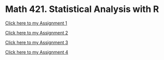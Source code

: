 # Math 421. Statistical Analysis with R

[Click here to my Assignment 1](Assignment-1.html)

[Click here to my Assignment 2](assignment2.html)

[Click here to my Assignment 3](assignment3.html)

[Click here to my Assignment 4](assignment4.html)